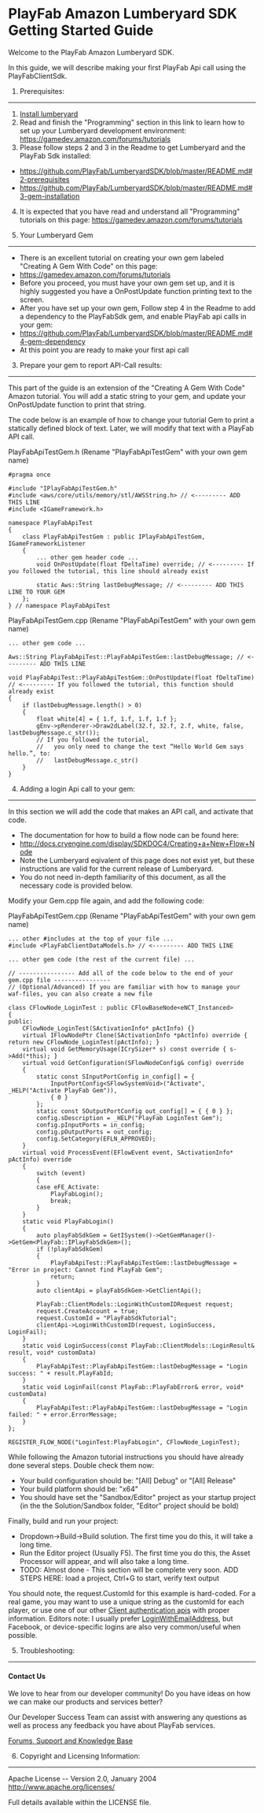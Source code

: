 PlayFab Amazon Lumberyard SDK Getting Started Guide
========
Welcome to the PlayFab Amazon Lumberyard SDK.

In this guide, we will describe making your first PlayFab Api call using the PlayFabClientSdk.

1. Prerequisites:
----

1. [Install lumberyard](https://aws.amazon.com/lumberyard/downloads/)
2. Read and finish the "Programming" section in this link to learn how to set up your Lumberyard development environment: https://gamedev.amazon.com/forums/tutorials
3. Please follow steps 2 and 3 in the Readme to get Lumberyard and the PlayFab Sdk installed:
 * https://github.com/PlayFab/LumberyardSDK/blob/master/README.md#2-prerequisites
 * https://github.com/PlayFab/LumberyardSDK/blob/master/README.md#3-gem-installation
4. It is expected that you have read and understand all "Programming" tutorials on this page: https://gamedev.amazon.com/forums/tutorials

2. Your Lumberyard Gem
----

* There is an excellent tutorial on creating your own gem labeled "Creating A Gem With Code" on this page:
 * https://gamedev.amazon.com/forums/tutorials
* Before you proceed, you must have your own gem set up, and it is highly suggested you have a OnPostUpdate function printing text to the screen.
* After you have set up your own gem, Follow step 4 in the Readme to add a dependency to the PlayFabSdk gem, and enable PlayFab api calls in your gem:
 * https://github.com/PlayFab/LumberyardSDK/blob/master/README.md#4-gem-dependency
* At this point you are ready to make your first api call

3. Prepare your gem to report API-Call results:
----

This part of the guide is an extension of the "Creating A Gem With Code" Amazon tutorial.  You will add a static string to your gem, and update your OnPostUpdate function to print that string.

The code below is an example of how to change your tutorial Gem to print a statically defined block of text.  Later, we will modify that text with a PlayFab API call.

PlayFabApiTestGem.h (Rename "PlayFabApiTestGem" with your own gem name)
```
#pragma once

#include "IPlayFabApiTestGem.h"
#include <aws/core/utils/memory/stl/AWSString.h> // <--------- ADD THIS LINE
#include <IGameFramework.h>

namespace PlayFabApiTest
{
    class PlayFabApiTestGem : public IPlayFabApiTestGem, IGameFrameworkListener
    {
        ... other gem header code ...
        void OnPostUpdate(float fDeltaTime) override; // <--------- If you followed the tutorial, this line should already exist

        static Aws::String lastDebugMessage; // <--------- ADD THIS LINE TO YOUR GEM
    };
} // namespace PlayFabApiTest
```

PlayFabApiTestGem.cpp (Rename "PlayFabApiTestGem" with your own gem name)
```
... other gem code ...

Aws::String PlayFabApiTest::PlayFabApiTestGem::lastDebugMessage; // <--------- ADD THIS LINE

void PlayFabApiTest::PlayFabApiTestGem::OnPostUpdate(float fDeltaTime) // <--------- If you followed the tutorial, this function should already exist
{
    if (lastDebugMessage.length() > 0)
    {
        float white[4] = { 1.f, 1.f, 1.f, 1.f };
        gEnv->pRenderer->Draw2dLabel(32.f, 32.f, 2.f, white, false, lastDebugMessage.c_str());
        // If you followed the tutorial,
        //   you only need to change the text “Hello World Gem says hello.”, to:
        //   lastDebugMessage.c_str()
    }
}
```


4. Adding a login Api call to your gem:
----

In this section we will add the code that makes an API call, and activate that code.

* The documentation for how to build a flow node can be found here:
 * http://docs.cryengine.com/display/SDKDOC4/Creating+a+New+Flow+Node
* Note the Lumberyard eqivalent of this page does not exist yet, but these instructions are valid for the current release of Lumberyard.
 * You do not need in-depth familiarity of this document, as all the necessary code is provided below.

Modify your Gem.cpp file again, and add the following code:

PlayFabApiTestGem.cpp (Rename "PlayFabApiTestGem" with your own gem name)
```
... other #includes at the top of your file ...
#include <PlayFabClientDataModels.h> // <--------- ADD THIS LINE

... other gem code (the rest of the current file) ...

// ---------------- Add all of the code below to the end of your gem.cpp file ----------------
// (Optional/Advanced) If you are familiar with how to manage your waf-files, you can also create a new file

class CFlowNode_LoginTest : public CFlowBaseNode<eNCT_Instanced>
{
public:
    CFlowNode_LoginTest(SActivationInfo* pActInfo) {}
    virtual IFlowNodePtr Clone(SActivationInfo *pActInfo) override { return new CFlowNode_LoginTest(pActInfo); }
    virtual void GetMemoryUsage(ICrySizer* s) const override { s->Add(*this); }
    virtual void GetConfiguration(SFlowNodeConfig& config) override
    {
        static const SInputPortConfig in_config[] = {
            InputPortConfig<SFlowSystemVoid>("Activate", _HELP("Activate PlayFab Gem")),
            { 0 }
        };
        static const SOutputPortConfig out_config[] = { { 0 } };
        config.sDescription = _HELP("PlayFab LoginTest Gem");
        config.pInputPorts = in_config;
        config.pOutputPorts = out_config;
        config.SetCategory(EFLN_APPROVED);
    }
    virtual void ProcessEvent(EFlowEvent event, SActivationInfo* pActInfo) override
    {
        switch (event)
        {
        case eFE_Activate:
            PlayFabLogin();
            break;
        }
    }
    static void PlayFabLogin()
    {
        auto playFabSdkGem = GetISystem()->GetGemManager()->GetGem<PlayFab::IPlayFabSdkGem>();
        if (!playFabSdkGem)
        {
            PlayFabApiTest::PlayFabApiTestGem::lastDebugMessage = "Error in project: Cannot find PlayFab Gem";
            return;
        }
        auto clientApi = playFabSdkGem->GetClientApi();

        PlayFab::ClientModels::LoginWithCustomIDRequest request;
        request.CreateAccount = true;
        request.CustomId = "PlayFabSdkTutorial";
        clientApi->LoginWithCustomID(request, LoginSuccess, LoginFail);
    }
    static void LoginSuccess(const PlayFab::ClientModels::LoginResult& result, void* customData)
    {
        PlayFabApiTest::PlayFabApiTestGem::lastDebugMessage = "Login success: " + result.PlayFabId;
    }
    static void LoginFail(const PlayFab::PlayFabError& error, void* customData)
    {
        PlayFabApiTest::PlayFabApiTestGem::lastDebugMessage = "Login failed: " + error.ErrorMessage;
    }
};

REGISTER_FLOW_NODE("LoginTest:PlayFabLogin", CFlowNode_LoginTest);
```

While following the Amazon tutorial instructions you should have already done several steps.  Double check them now:
* Your build configuration should be:  "[All] Debug" or "[All] Release"
* Your build platform should be: "x64"
* You should have set the "Sandbox/Editor" project as your startup project (in the the Solution/Sandbox folder, "Editor" project should be bold)

Finally, build and run your project:
* Dropdown->Build->Build solution.  The first time you do this, it will take a long time.
* Run the Editor project (Usually F5).  The first time you do this, the Asset Processor will appear, and will also take a long time.
* TODO: Almost done - This section will be complete very soon. ADD STEPS HERE: load a project, Ctrl+G to start, verify text output

You should note, the request.CustomId for this example is hard-coded.  For a real game, you may want to use a unique string as the customId for each player, or use one of our other [Client authentication apis](https://api.playfab.com/Documentation/Client) with proper information.  Editors note: I usually prefer [LoginWithEmailAddress](https://api.playfab.com/Documentation/Client/method/LoginWithEmailAddress), but Facebook, or device-specific logins are also very common/useful when possible.


5. Troubleshooting:
----

#### Contact Us
We love to hear from our developer community!
Do you have ideas on how we can make our products and services better?

Our Developer Success Team can assist with answering any questions as well as process any feedback you have about PlayFab services.

[Forums, Support and Knowledge Base](https://community.playfab.com/hc/en-us)


6. Copyright and Licensing Information:
----
  Apache License --
  Version 2.0, January 2004
  http://www.apache.org/licenses/

  Full details available within the LICENSE file.

